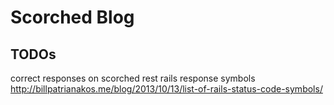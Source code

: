 Scorched Blog
=============


## TODOs
correct responses on scorched rest
rails response symbols
http://billpatrianakos.me/blog/2013/10/13/list-of-rails-status-code-symbols/
